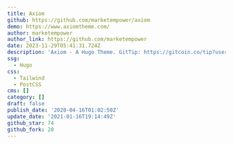 ```yaml
---
title: Axiom
github: https://github.com/marketempower/axiom
demo: https://www.axiomtheme.com/
author: marketempower
author_link: https://github.com/marketempower
date: 2023-11-29T05:41:31.724Z
description: 'Axiom - A Hugo Theme. GitTip: https://gitcoin.co/tip?username=jhauraw'
ssg:
  - Hugo
css:
  - Tailwind
  - PostCSS
cms: []
category: []
draft: false
publish_date: '2020-04-16T01:02:50Z'
update_date: '2021-01-16T19:14:49Z'
github_star: 74
github_fork: 20
---
```


